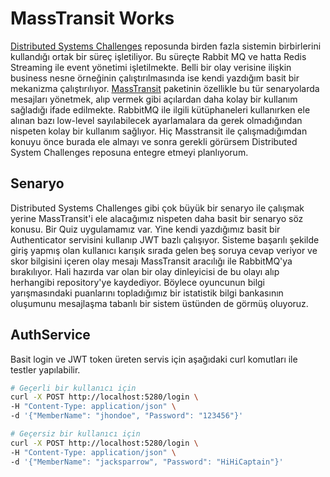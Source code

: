 # MassTransit Works

[Distributed Systems Challenges](https://github.com/buraksenyurt/DistributedChallenge) reposunda birden fazla sistemin birbirlerini kullandığı ortak bir süreç işletiliyor. Bu süreçte Rabbit MQ ve hatta Redis Streaming ile event yönetimi işletilmekte. Belli bir olay verisine ilişkin business nesne örneğinin çalıştırılmasında ise kendi yazdığım basit bir mekanizma çalıştırılıyor. [MassTransit](https://masstransit.io/) paketinin özellikle bu tür senaryolarda mesajları yönetmek, alıp vermek gibi açılardan daha kolay bir kullanım sağladığı ifade edilmekte. RabbitMQ ile ilgili kütüphaneleri kullanırken ele alınan bazı low-level sayılabilecek ayarlamalara da gerek olmadığından nispeten kolay bir kullanım sağlıyor. Hiç Masstransit ile çalışmadığımdan konuyu önce burada ele almayı ve sonra gerekli görürsem Distributed System Challenges reposuna entegre etmeyi planlıyorum.

## Senaryo

Distributed Systems Challenges gibi çok büyük bir senaryo ile çalışmak yerine MassTransit'i ele alacağımız nispeten daha basit bir senaryo söz konusu. Bir Quiz uygulamamız var. Yine kendi yazdığımız basit bir Authenticator servisini kullanıp JWT bazlı çalışıyor. Sisteme başarılı şekilde giriş yapmış olan kullanıcı karışık sırada gelen beş soruya cevap veriyor ve skor bilgisini içeren olay mesajı MassTransit aracılığı ile RabbitMQ'ya bırakılıyor. Hali hazırda var olan bir olay dinleyicisi de bu olayı alıp herhangibi repository'ye kaydediyor. Böylece oyuncunun bilgi yarışmasındaki puanlarını topladığımız bir istatistik bilgi bankasının oluşumunu mesajlaşma tabanlı bir sistem üstünden de görmüş oluyoruz. 

## AuthService

Basit login ve JWT token üreten servis için aşağıdaki curl komutları ile testler yapılabilir.

```bash
# Geçerli bir kullanıcı için
curl -X POST http://localhost:5280/login \
-H "Content-Type: application/json" \
-d '{"MemberName": "jhondoe", "Password": "123456"}'

# Geçersiz bir kullanıcı için
curl -X POST http://localhost:5280/login \
-H "Content-Type: application/json" \
-d '{"MemberName": "jacksparrow", "Password": "HiHiCaptain"}'
```